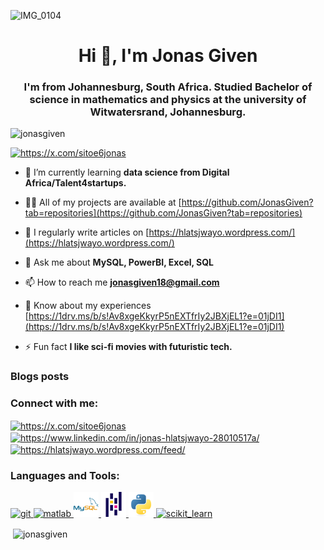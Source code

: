 ![IMG_0104](https://github.com/JonasGiven/HR-data-attendance-analysis-for-Atliq-technologies/assets/169194581/bafdc957-0c64-4057-aeb9-245c7ff1a82e)

<h1 align="center">Hi 👋, I'm Jonas Given</h1>
<h3 align="center">I'm from Johannesburg, South Africa. Studied Bachelor of science in mathematics and physics at the university of Witwatersrand, Johannesburg.</h3>

<p align="left"> <img src="https://komarev.com/ghpvc/?username=jonasgiven&label=Profile%20views&color=0e75b6&style=flat" alt="jonasgiven" /> </p>

<p align="left"> <a href="https://twitter.com/https://x.com/sitoe6jonas" target="blank"><img src="https://img.shields.io/twitter/follow/https://x.com/sitoe6jonas?logo=twitter&style=for-the-badge" alt="https://x.com/sitoe6jonas" /></a> </p>

- 🌱 I’m currently learning **data science from Digital Africa/Talent4startups.**

- 👨‍💻 All of my projects are available at [https://github.com/JonasGiven?tab=repositories](https://github.com/JonasGiven?tab=repositories)

- 📝 I regularly write articles on [https://hlatsjwayo.wordpress.com/](https://hlatsjwayo.wordpress.com/)

- 💬 Ask me about **MySQL, PowerBI, Excel, SQL**

- 📫 How to reach me **jonasgiven18@gmail.com**

- 📄 Know about my experiences [https://1drv.ms/b/s!Av8xgeKkyrP5nEXTfrIy2JBXjEL1?e=01jDI1](https://1drv.ms/b/s!Av8xgeKkyrP5nEXTfrIy2JBXjEL1?e=01jDI1)

- ⚡ Fun fact **I like sci-fi movies with futuristic tech.**

### Blogs posts
<!-- BLOG-POST-LIST:START -->
<!-- BLOG-POST-LIST:END -->

<h3 align="left">Connect with me:</h3>
<p align="left">
<a href="https://twitter.com/https://x.com/sitoe6jonas" target="blank"><img align="center" src="https://raw.githubusercontent.com/rahuldkjain/github-profile-readme-generator/master/src/images/icons/Social/twitter.svg" alt="https://x.com/sitoe6jonas" height="30" width="40" /></a>
<a href="https://linkedin.com/in/https://www.linkedin.com/in/jonas-hlatsjwayo-28010517a/" target="blank"><img align="center" src="https://raw.githubusercontent.com/rahuldkjain/github-profile-readme-generator/master/src/images/icons/Social/linked-in-alt.svg" alt="https://www.linkedin.com/in/jonas-hlatsjwayo-28010517a/" height="30" width="40" /></a>
<a href="/https://hlatsjwayo.wordpress.com/feed/" target="blank"><img align="center" src="https://raw.githubusercontent.com/rahuldkjain/github-profile-readme-generator/master/src/images/icons/Social/rss.svg" alt="https://hlatsjwayo.wordpress.com/feed/" height="30" width="40" /></a>
</p>

<h3 align="left">Languages and Tools:</h3>
<p align="left"> <a href="https://git-scm.com/" target="_blank" rel="noreferrer"> <img src="https://www.vectorlogo.zone/logos/git-scm/git-scm-icon.svg" alt="git" width="40" height="40"/> </a> <a href="https://www.mathworks.com/" target="_blank" rel="noreferrer"> <img src="https://upload.wikimedia.org/wikipedia/commons/2/21/Matlab_Logo.png" alt="matlab" width="40" height="40"/> </a> <a href="https://www.mysql.com/" target="_blank" rel="noreferrer"> <img src="https://raw.githubusercontent.com/devicons/devicon/master/icons/mysql/mysql-original-wordmark.svg" alt="mysql" width="40" height="40"/> </a> <a href="https://pandas.pydata.org/" target="_blank" rel="noreferrer"> <img src="https://raw.githubusercontent.com/devicons/devicon/2ae2a900d2f041da66e950e4d48052658d850630/icons/pandas/pandas-original.svg" alt="pandas" width="40" height="40"/> </a> <a href="https://www.python.org" target="_blank" rel="noreferrer"> <img src="https://raw.githubusercontent.com/devicons/devicon/master/icons/python/python-original.svg" alt="python" width="40" height="40"/> </a> <a href="https://scikit-learn.org/" target="_blank" rel="noreferrer"> <img src="https://upload.wikimedia.org/wikipedia/commons/0/05/Scikit_learn_logo_small.svg" alt="scikit_learn" width="40" height="40"/> </a> </p>

<p>&nbsp;<img align="center" src="https://github-readme-stats.vercel.app/api?username=jonasgiven&show_icons=true&locale=en" alt="jonasgiven" /></p>
